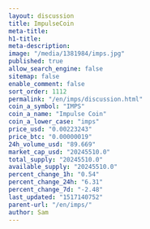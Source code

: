 ```yaml
---
layout: discussion
title: ImpulseCoin
meta-title: 
h1-title: 
meta-description: 
image: "/media/1381984/imps.jpg"
published: true
allow_search_engine: false
sitemap: false
enable_comment: false
sort_order: 1112
permalink: "/en/imps/discussion.html"
coin_a_symbol: "IMPS"
coin_a_name: "Impulse Coin"
coin_a_lower_case: "imps"
price_usd: "0.00223243"
price_btc: "0.00000019"
24h_volume_usd: "89.669"
market_cap_usd: "20245510.0"
total_supply: "20245510.0"
available_supply: "20245510.0"
percent_change_1h: "0.54"
percent_change_24h: "6.31"
percent_change_7d: "-2.48"
last_updated: "1517140752"
parent-url: "/en/imps/"
author: Sam
---
```


